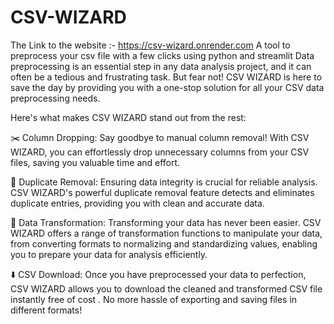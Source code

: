 # CSV-WIZARD
The Link to the website :- https://csv-wizard.onrender.com
A tool to preprocess your csv file with a few clicks using python and streamlit
Data preprocessing is an essential step in any data analysis project, and it can often be a tedious and frustrating task. But fear not! CSV WIZARD is here to save the day by providing you with a one-stop solution for all your CSV data preprocessing needs.

Here's what makes CSV WIZARD stand out from the rest:

✂️ Column Dropping: Say goodbye to manual column removal! With CSV WIZARD, you can effortlessly drop unnecessary columns from your CSV files, saving you valuable time and effort.

🔀 Duplicate Removal: Ensuring data integrity is crucial for reliable analysis. CSV WIZARD's powerful duplicate removal feature detects and eliminates duplicate entries, providing you with clean and accurate data.

🔄 Data Transformation: Transforming your data has never been easier. CSV WIZARD offers a range of transformation functions to manipulate your data, from converting formats to normalizing and standardizing values, enabling you to prepare your data for analysis efficiently.

⬇️ CSV Download: Once you have preprocessed your data to perfection, CSV WIZARD allows you to download the cleaned and transformed CSV file instantly free of cost . No more hassle of exporting and saving files in different formats!
